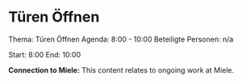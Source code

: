 # Türen Öffnen
Thema: Türen Öffnen
Agenda: 8:00 - 10:00
Beteiligte Personen: n/a

Start: 8:00
End: 10:00

**Connection to Miele:** This content relates to ongoing work at Miele.
